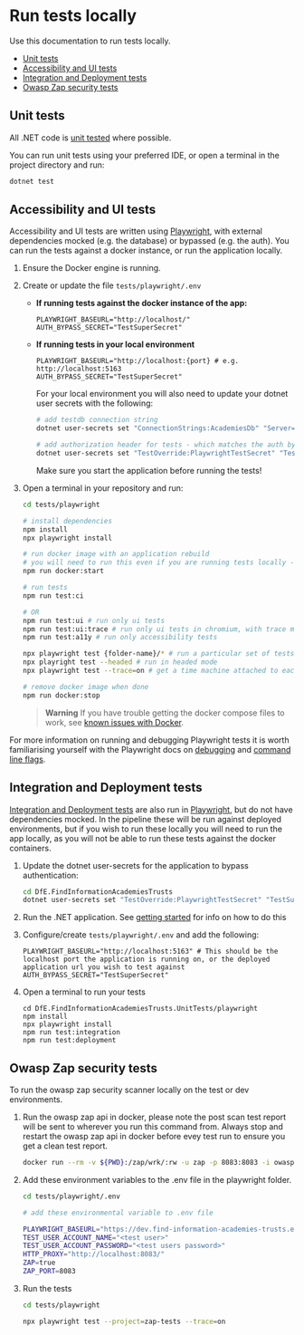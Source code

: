 # Run tests locally

Use this documentation to run tests locally.

- [Unit tests](#unit-tests)
- [Accessibility and UI tests](#accessibility-and-ui-tests)
- [Integration and Deployment tests](#integration-and-deployment-tests)
- [Owasp Zap security tests](#integration-and-deployment-tests)

## Unit tests

All .NET code is [unit tested](./test-approach.md) where possible.

You can run unit tests using your preferred IDE, or open a terminal in the project directory and run:

```bash
dotnet test
```

## Accessibility and UI tests

Accessibility and UI tests are written using [Playwright](https://playwright.dev/), with external dependencies mocked (e.g. the database) or bypassed (e.g. the auth). You can run the tests against a docker instance, or run the application locally.

1. Ensure the Docker engine is running.
1. Create or update the file `tests/playwright/.env`

    - **If running tests against the docker instance of the app:**

        ```dotenv
        PLAYWRIGHT_BASEURL="http://localhost/"
        AUTH_BYPASS_SECRET="TestSuperSecret"
        ```

    - **If running tests in your local environment**

        ```dotenv
        PLAYWRIGHT_BASEURL="http://localhost:{port} # e.g. http://localhost:5163
        AUTH_BYPASS_SECRET="TestSuperSecret"
        ```

        For your local environment you will also need to update your dotnet user secrets with the following:

        ```bash
        # add testdb connection string
        dotnet user-secrets set "ConnectionStrings:AcademiesDb" "Server=localhost;User Id=sa;Password=mySuperStrong_pa55word!!!;TrustServerCertificate=true"

        # add authorization header for tests - which matches the auth bypass secret set in the playwright .env file
        dotnet user-secrets set "TestOverride:PlaywrightTestSecret" "TestSuperSecret"
        ```

        Make sure you start the application before running the tests!

1. Open a terminal in your repository and run:

    ```bash
    cd tests/playwright

    # install dependencies
    npm install
    npx playwright install

    # run docker image with an application rebuild
    # you will need to run this even if you are running tests locally - to create the fake database for tests
    npm run docker:start 

    # run tests 
    npm run test:ci

    # OR
    npm run test:ui # run only ui tests
    npm run test:ui:trace # run only ui tests in chromium, with trace mode
    npm run test:a11y # run only accessibility tests

    npx playwright test {folder-name}/* # run a particular set of tests
    npx playright test --headed # run in headed mode
    npx playwright test --trace=on # get a time machine attached to each test result in the report

    # remove docker image when done
    npm run docker:stop
    ```

    > **Warning**
    > If you have trouble getting the docker compose files to work, see [known issues with Docker](./docker-issues.md).

For more information on running and debugging Playwright tests it is worth familiarising yourself with the Playwright docs on [debugging](https://playwright.dev/docs/debug) and [command line flags](https://playwright.dev/docs/test-cli).

## Integration and Deployment tests

[Integration and Deployment tests](./test-approach.md) are also run in [Playwright](https://playwright.dev/), but do not have dependencies mocked. In the pipeline these will be run against deployed environments, but if you wish to run these locally you will need to run the app locally, as you will not be able to run these tests against the docker containers.

1. Update the dotnet user-secrets for the application to bypass authentication:

    ```bash
    cd DfE.FindInformationAcademiesTrusts
    dotnet user-secrets set "TestOverride:PlaywrightTestSecret" "TestSuperSecret"
    ```

1. Run the .NET application. See [getting started](getting-started.md) for info on how to do this
1. Configure/create `tests/playwright/.env` and add the following:

    ```dotenv
    PLAYWRIGHT_BASEURL="http://localhost:5163" # This should be the localhost port the application is running on, or the deployed application url you wish to test against
    AUTH_BYPASS_SECRET="TestSuperSecret"
    ```

1. Open a terminal to run your tests

    ```shell
    cd DfE.FindInformationAcademiesTrusts.UnitTests/playwright
    npm install
    npx playwright install
    npm run test:integration
    npm run test:deployment
    ```

## Owasp Zap security tests

To run the owasp zap security scanner locally on the test or dev environments.

1. Run the owasp zap api in docker, please note the post scan test report will be sent to wherever you run this command from. Always stop and restart the owasp zap api in docker before evey test run to ensure you get a clean test report.

    ```bash
    docker run --rm -v ${PWD}:/zap/wrk/:rw -u zap -p 8083:8083 -i owasp/zap2docker-stable zap.sh -daemon -host 0.0.0.0 -port 8083 -config api.disablekey=true -config api.addrs.addr.name=.* -config api.addrs.addr.regex=true
    ```

1. Add these environment variables to the .env file in the playwright folder.

    ```bash
    cd tests/playwright/.env

    # add these environmental variable to .env file

    PLAYWRIGHT_BASEURL="https://dev.find-information-academies-trusts.education.gov.uk/"
    TEST_USER_ACCOUNT_NAME="<test user>"
    TEST_USER_ACCOUNT_PASSWORD="<test users password>"
    HTTP_PROXY="http://localhost:8083/"
    ZAP=true
    ZAP_PORT=8083
    ```

1. Run the tests

    ```bash
    cd tests/playwright

    npx playwright test --project=zap-tests --trace=on
    ```
